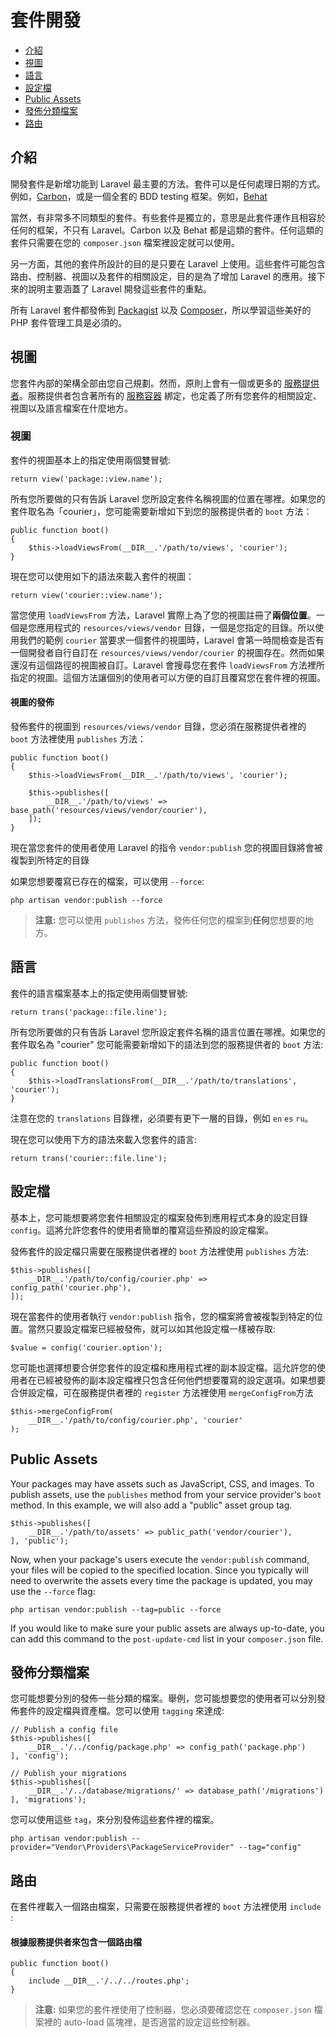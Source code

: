 # 套件開發

- [介紹](#introduction)
- [視圖](#views)
- [語言](#translations)
- [設定檔](#configuration)
- [Public Assets](#public-assets)
- [發佈分類檔案](#publishing-file-groups)
- [路由](#routing)

<a name="introduction"></a>
## 介紹

開發套件是新增功能到 Laravel 最主要的方法。套件可以是任何處理日期的方式。例如，[Carbon](https://github.com/briannesbitt/Carbon)，或是一個全套的 BDD testing 框架。例如，[Behat](https://github.com/Behat/Behat)

當然，有非常多不同類型的套件。有些套件是獨立的，意思是此套件運作且相容於任何的框架，不只有 Laravel。Carbon 以及 Behat 都是這類的套件。任何這類的套件只需要在您的 `composer.json` 檔案裡設定就可以使用。

另一方面，其他的套件所設計的目的是只要在 Laravel 上使用。這些套件可能包含路由、控制器、視圖以及套件的相關設定，目的是為了增加 Laravel 的應用。接下來的說明主要涵蓋了 Laravel 開發這些套件的重點。

所有 Laravel 套件都發佈到 [Packagist](http://packagist.org) 以及 [Composer](http://getcomposer.org)，所以學習這些美好的 PHP 套件管理工具是必須的。

<a name="views"></a>
## 視圖

您套件內部的架構全部由您自己規劃。然而，原則上會有一個或更多的 [服務提供者](/docs/{{version}}/providers)。服務提供者包含著所有的 [服務容器](/docs/{{version}}/container) 綁定，也定義了所有您套件的相關設定、視圖以及語言檔案在什麼地方。

### 視圖

套件的視圖基本上的指定使用兩個雙冒號:

	return view('package::view.name');

所有您所要做的只有告訴 Laravel 您所設定套件名稱視圖的位置在哪裡。如果您的套件取名為「courier」，您可能需要新增如下到您的服務提供者的 `boot` 方法：

	public function boot()
	{
		$this->loadViewsFrom(__DIR__.'/path/to/views', 'courier');
	}

現在您可以使用如下的語法來載入套件的視圖：

	return view('courier::view.name');

當您使用 `loadViewsFrom` 方法，Laravel 實際上為了您的視圖註冊了**兩個位置**。一個是您應用程式的 `resources/views/vendor` 目錄，一個是您指定的目錄。所以使用我們的範例 `courier` 當要求一個套件的視圖時，Laravel 會第一時間檢查是否有一個開發者自行自訂在 `resources/views/vendor/courier` 的視圖存在。然而如果還沒有這個路徑的視圖被自訂。Laravel 會搜尋您在套件 `loadViewsFrom` 方法裡所指定的視圖。這個方法讓個別的使用者可以方便的自訂且覆寫您在套件裡的視圖。

#### 視圖的發佈

發佈套件的視圖到 `resources/views/vendor` 目錄，您必須在服務提供者裡的 `boot` 方法裡使用 `publishes` 方法：

	public function boot()
	{
		$this->loadViewsFrom(__DIR__.'/path/to/views', 'courier');

		$this->publishes([
			__DIR__.'/path/to/views' => base_path('resources/views/vendor/courier'),
		]);
	}

現在當您套件的使用者使用 Laravel 的指令 `vendor:publish` 您的視圖目錄將會被複製到所特定的目錄

如果您想要覆寫已存在的檔案，可以使用 `--force`:

	php artisan vendor:publish --force

> **注意:** 您可以使用 `publishes` 方法，發佈任何您的檔案到**任何**您想要的地方。

<a name="translations"></a>
## 語言

套件的語言檔案基本上的指定使用兩個雙冒號:

	return trans('package::file.line');

所有您所要做的只有告訴 Laravel 您所設定套件名稱的語言位置在哪裡。如果您的套件取名為 "courier" 您可能需要新增如下的語法到您的服務提供者的 `boot` 方法:

	public function boot()
	{
		$this->loadTranslationsFrom(__DIR__.'/path/to/translations', 'courier');
	}

注意在您的 `translations` 目錄裡，必須要有更下一層的目錄，例如 `en` `es` `ru`。

現在您可以使用下方的語法來載入您套件的語言:

	return trans('courier::file.line');

<a name="configuration"></a>
## 設定檔

基本上，您可能想要將您套件相關設定的檔案發佈到應用程式本身的設定目錄 `config`。這將允許您套件的使用者簡單的覆寫這些預設的設定檔案。

發佈套件的設定檔只需要在服務提供者裡的 `boot` 方法裡使用 `publishes` 方法:

	$this->publishes([
		__DIR__.'/path/to/config/courier.php' => config_path('courier.php'),
	]);

現在當套件的使用者執行 `vendor:publish` 指令，您的檔案將會被複製到特定的位置。當然只要設定檔案已經被發佈，就可以如其他設定檔一樣被存取:

	$value = config('courier.option');

您可能也選擇想要合併您套件的設定檔和應用程式裡的副本設定檔。這允許您的使用者在已經被發佈的副本設定檔裡只包含任何他們想要覆寫的設定選項。如果想要合併設定檔，可在服務提供者裡的 `register` 方法裡使用 `mergeConfigFrom`方法

	$this->mergeConfigFrom(
		__DIR__.'/path/to/config/courier.php', 'courier'
	);

<a name="public-assets"></a>
## Public Assets

Your packages may have assets such as JavaScript, CSS, and images. To publish assets, use the `publishes` method from your service provider's `boot` method. In this example, we will also add a "public" asset group tag.

	$this->publishes([
		__DIR__.'/path/to/assets' => public_path('vendor/courier'),
	], 'public');

Now, when your package's users execute the `vendor:publish` command, your files will be copied to the specified location. Since you typically will need to overwrite the assets every time the package is updated, you may use the `--force` flag:

	php artisan vendor:publish --tag=public --force

If you would like to make sure your public assets are always up-to-date, you can add this command to the `post-update-cmd` list in your `composer.json` file.

<a name="publishing-file-groups"></a>
## 發佈分類檔案

您可能想要分別的發佈一些分類的檔案。舉例，您可能想要您的使用者可以分別發佈套件的設定檔與資產檔。您可以使用 `tagging` 來達成:

	// Publish a config file
	$this->publishes([
		__DIR__.'/../config/package.php' => config_path('package.php')
	], 'config');

	// Publish your migrations
	$this->publishes([
		__DIR__.'/../database/migrations/' => database_path('/migrations')
	], 'migrations');

您可以使用這些 `tag`，來分別發佈這些套件裡的檔案。

	php artisan vendor:publish --provider="Vendor\Providers\PackageServiceProvider" --tag="config"

<a name="routing"></a>
## 路由

在套件裡載入一個路由檔案，只需要在服務提供者裡的 `boot` 方法裡使用 `include` :

#### 根據服務提供者來包含一個路由檔

	public function boot()
	{
		include __DIR__.'/../../routes.php';
	}

> **注意:** 如果您的套件裡使用了控制器，您必須要確認您在 `composer.json` 檔案裡的 auto-load 區塊裡，是否適當的設定這些控制器。
